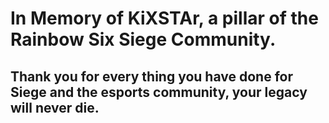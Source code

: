 # In Memory of KiXSTAr, a pillar of the Rainbow Six Siege Community.
## Thank you for every thing you have done for Siege and the esports community, your legacy will never die.
